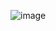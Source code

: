 ![image](https://user-images.githubusercontent.com/54960730/121450354-94cacd80-c969-11eb-997c-bdc43a5be268.png)
